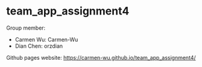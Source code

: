 # team_app_assignment4

Group member:

- Carmen Wu: Carmen-Wu 
- Dian Chen: orzdian

Github pages website: https://carmen-wu.github.io/team_app_assignment4/
